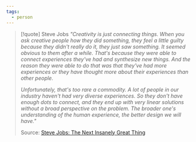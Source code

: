 ```yaml
---
tags:
  - person
---
```

> [!quote] Steve Jobs
> _"Creativity is just connecting things. When you ask creative people how they did something, they feel a little guilty because they didn't really do it, they just saw something. It seemed obvious to them after a while. That's because they were able to connect experiences they've had and synthesize new things. And the reason they were able to do that was that they've had more experiences or they have thought more about their experiences than other people._
>
> _Unfortunately, that's too rare a commodity. A lot of people in our industry haven't had very diverse experiences. So they don't have enough dots to connect, and they end up with very linear solutions without a broad perspective on the problem. The broader one's understanding of the human experience, the better design we will have."_
> 
> Source: [Steve Jobs: The Next Insanely Great Thing](https://www.wired.com/1996/02/jobs-2/)

